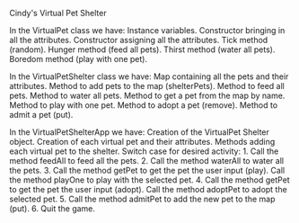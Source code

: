 Cindy's Virtual Pet Shelter

In the VirtualPet class we have:
Instance variables.
Constructor bringing in all the attributes.
Constructor assigning all the attributes.
Tick method (random).
Hunger method (feed all pets).
Thirst method (water all pets).
Boredom method (play with one pet).

In the VirtualPetShelter class we have:
Map containing all the pets and their attributes.
Method to add pets to the map (shelterPets).
Method to feed all pets.
Method to water all pets.
Method to get a pet from the map by name.
Method to play with one pet.
Method to adopt a pet (remove).
Method to admit a pet (put).

In the VirtualPetShelterApp we have:
Creation of the VirtualPet Shelter object.
Creation of each virtual pet and their attributes.
Methods adding each virtual pet to the shelter.
Switch case for desired activity:
	1. Call the method feedAll to feed all the pets.
	2. Call the method waterAll to water all the pets.
	3. Call the method getPet to get the pet the user input (play). Call the method playOne to play with the selected pet.
	4. Call the method getPet to get the pet the user input (adopt). Call the method adoptPet to adopt the selected pet.
	5. Call the method admitPet to add the new pet to the map (put).
	6. Quit the game.
